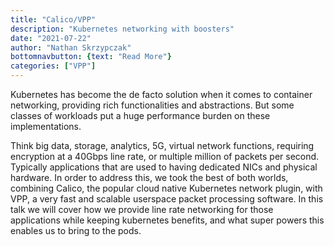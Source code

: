 ```yaml
---
title: "Calico/VPP"
description: "Kubernetes networking with boosters"
date: "2021-07-22"
author: "Nathan Skrzypczak"
bottomnavbutton: {text: "Read More"}
categories: ["VPP"]
---
```


Kubernetes has become the de facto solution when it comes to container networking, providing rich functionalities and abstractions.  But some classes of workloads put a huge performance burden on these implementations.

<!--more-->

Think big data, storage, analytics,
5G, virtual network functions, requiring encryption at a 40Gbps line rate, or multiple million of packets per second. Typically applications that are used to having dedicated NICs and physical hardware. In order to address this, we took the best of both worlds, combining Calico, the popular cloud native Kubernetes network plugin, with VPP, a very fast and scalable userspace packet processing software. In this talk we will cover how we provide line rate networking for those applications while keeping kubernetes benefits, and what super powers this enables us to bring to the pods.
